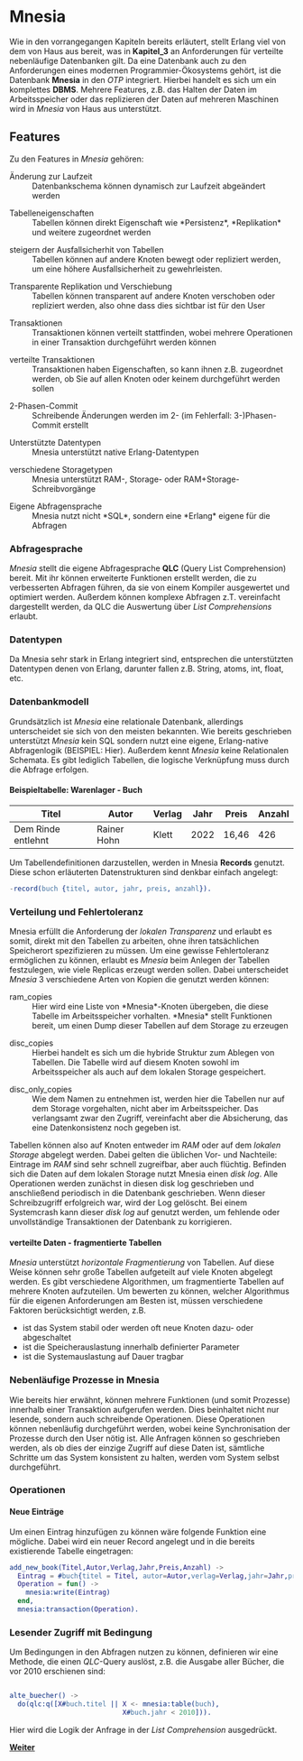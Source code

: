 # Mnesia
Wie in den vorrangegangen Kapiteln bereits erläutert, stellt Erlang viel von dem von Haus aus bereit, was in **Kapitel_3** an Anforderungen für verteilte nebenläufige Datenbanken gilt. Da eine Datenbank auch zu den Anforderungen eines modernen Programmier-Ökosystems gehört, ist die Datenbank **Mnesia** in den *OTP* integriert. Hierbei handelt es sich um ein komplettes **DBMS**. Mehrere Features, z.B. das Halten der Daten im Arbeitsspeicher oder das replizieren der Daten auf mehreren Maschinen wird in *Mnesia* von Haus aus unterstützt.


## Features
Zu den Features in *Mnesia* gehören:


<dl>
  <dt>Änderung zur Laufzeit</dt>
  <dd>Datenbankschema können dynamisch zur Laufzeit abgeändert werden</dd>
</dl>
<dl>
  <dt>Tabelleneigenschaften</dt>
  <dd>Tabellen können direkt Eigenschaft wie *Persistenz*, *Replikation* und weitere zugeordnet werden</dd>
</dl>
<dl>
  <dt>steigern der Ausfallsicherhit von Tabellen</dt>
  <dd>Tabellen können auf andere Knoten bewegt oder repliziert werden, um eine höhere Ausfallsicherheit zu gewehrleisten.</dd>
</dl>
<dl>
  <dt>Transparente Replikation und Verschiebung</dt>
  <dd>Tabellen können transparent auf andere Knoten verschoben oder repliziert werden, also ohne dass dies sichtbar ist für den User</dd>
</dl>
<dl>
  <dt>Transaktionen</dt>
  <dd>Transaktionen können verteilt stattfinden, wobei mehrere Operationen in einer Transaktion durchgeführt werden können</dd>
</dl>
<dl>
  <dt>verteilte Transaktionen</dt>
  <dd>Transaktionen haben Eigenschaften, so kann ihnen z.B. zugeordnet werden, ob Sie auf allen Knoten oder keinem durchgeführt werden sollen</dd>
</dl>

<dl>
  <dt>2-Phasen-Commit</dt>
  <dd>Schreibende Änderungen werden im 2- (im Fehlerfall: 3-)Phasen-Commit erstellt</dd>
</dl>

<dl>
  <dt>Unterstützte Datentypen</dt>
  <dd>Mnesia unterstützt native Erlang-Datentypen</dd>
</dl>

<dl>
  <dt>verschiedene Storagetypen</dt>
  <dd>Mnesia unterstützt RAM-, Storage- oder RAM+Storage-Schreibvorgänge</dd>
</dl>

<dl>
  <dt>Eigene Abfragensprache</dt>
  <dd>Mnesia nutzt nicht *SQL*, sondern eine *Erlang* eigene für die Abfragen</dd>
</dl>


### Abfragesprache
*Mnesia* stellt die eigene Abfragesprache **QLC** (Query List Comprehension) bereit. Mit ihr können erweiterte Funktionen erstellt werden, die zu verbesserten Abfragen führen, da sie von einem Kompiler ausgewertet und optimiert werden. Außerdem können komplexe Abfragen z.T. vereinfacht dargestellt werden, da QLC die Auswertung über *List Comprehensions* erlaubt.

### Datentypen
Da Mnesia sehr stark in Erlang integriert sind, entsprechen die unterstützten Datentypen denen von Erlang, darunter fallen z.B. String, atoms, int, float, etc.


### Datenbankmodell
Grundsätzlich ist *Mnesia* eine relationale Datenbank, allerdings unterscheidet sie sich von den meisten bekannten. Wie bereits geschrieben unterstützt *Mnesia* kein SQL sondern nutzt eine eigene, Erlang-native Abfragenlogik (BEISPIEL: Hier). Außerdem kennt *Mnesia* keine Relationalen Schemata. Es gibt lediglich Tabellen, die logische Verknüpfung muss durch die Abfrage erfolgen.

#### Beispieltabelle: Warenlager - Buch

| Titel |  Autor | Verlag | Jahr | Preis | Anzahl |
|-------|--------|--------|------|-----|--------|
| Dem Rinde entlehnt | Rainer Hohn | Klett | 2022 | 16,46 | 426 |

Um Tabellendefinitionen darzustellen, werden in Mnesia **Records** genutzt. Diese schon erläuterten Datenstrukturen sind denkbar einfach angelegt:

``` erlang
-record(buch {titel, autor, jahr, preis, anzahl}).
```



### Verteilung und Fehlertoleranz
Mnesia erfüllt die Anforderung der *lokalen Transparenz* und erlaubt es somit, direkt mit den Tabellen zu arbeiten, ohne ihren tatsächlichen Speicherort spezifizieren zu müssen. Um eine gewisse Fehlertoleranz ermöglichen zu können, erlaubt es *Mnesia* beim Anlegen der Tabellen festzulegen, wie viele Replicas erzeugt werden sollen. Dabei unterscheidet *Mnesia* 3 verschiedene Arten von Kopien die genutzt werden können:

<dl>
  <dt>ram_copies</dt>
  <dd>Hier wird eine Liste von *Mnesia*-Knoten übergeben, die diese Tabelle im Arbeitsspeicher vorhalten. *Mnesia* stellt Funktionen bereit, um einen Dump dieser Tabellen auf dem Storage zu erzeugen</dd>
</dl>

<dl>
  <dt>disc_copies</dt>
  <dd>Hierbei handelt es sich um die hybride Struktur zum Ablegen von Tabellen. Die Tabelle wird auf diesem Knoten sowohl im Arbeitsspeicher als auch auf dem lokalen Storage gespeichert.</dd>
</dl>

<dl>
  <dt>disc_only_copies</dt>
  <dd>Wie dem Namen zu entnehmen ist, werden hier die Tabellen nur auf dem Storage vorgehalten, nicht aber im Arbeitsspeicher. Das verlangsamt zwar den Zugriff, vereinfacht aber die Absicherung, das eine Datenkonsistenz noch gegeben ist.</dd>
</dl>

Tabellen können also auf Knoten entweder im *RAM* oder auf dem *lokalen Storage* abgelegt werden.
Dabei gelten die üblichen Vor- und Nachteile: Eintrage im *RAM* sind sehr schnell zugreifbar, aber auch flüchtig.
Befinden sich die Daten auf dem lokalen Storage nutzt Mnesia einen *disk log*. Alle Operationen werden zunächst in diesen
disk log geschrieben und anschließend periodisch in die Datenbank geschrieben. Wenn dieser Schreibzugriff erfolgreich war, wird der Log
gelöscht. Bei einem Systemcrash kann dieser *disk log* auf genutzt werden, um fehlende oder unvollständige Transaktionen der Datenbank zu korrigieren.

#### verteilte Daten - fragmentierte Tabellen
*Mnesia* unterstützt *horizontale Fragmentierung* von Tabellen. Auf diese Weise können sehr große Tabellen aufgeteilt auf viele Knoten abgelegt werden. Es gibt verschiedene Algorithmen, um fragmentierte Tabellen auf mehrere Knoten aufzuteilen. Um bewerten zu können, welcher Algorithmus für die eigenen Anforderungen am Besten ist, müssen verschiedene Faktoren berücksichtigt werden, z.B.

 -  ist das System stabil oder werden oft neue Knoten dazu- oder abgeschaltet
 -  ist die Speicherauslastung innerhalb definierter Parameter
 -  ist die Systemauslastung auf Dauer tragbar




### Nebenläufige Prozesse in Mnesia
Wie bereits hier erwähnt, können mehrere Funktionen (und somit Prozesse) innerhalb einer Transaktion aufgerufen werden. Dies beinhaltet nicht nur lesende, sondern auch schreibende Operationen. Diese Operationen können nebenläufig durchgeführt werden, wobei keine Synchronisation der Prozesse durch den User nötig ist. Alle Anfragen können so geschrieben werden, als ob dies der einzige Zugriff auf diese Daten ist, sämtliche Schritte um das System konsistent zu halten, werden vom System selbst durchgeführt.


### Operationen
#### Neue Einträge

Um einen Eintrag hinzufügen zu können wäre folgende Funktion eine mögliche. Dabei wird ein neuer Record angelegt und in die bereits
existierende Tabelle eingetragen:

``` erlang
add_new_book(Titel,Autor,Verlag,Jahr,Preis,Anzahl) ->
  Eintrag = #buch{titel = Titel, autor=Autor,verlag=Verlag,jahr=Jahr,preis=Preis,anzahl=Anzahl},
  Operation = fun() ->
    mnesia:write(Eintrag)
  end,
  mnesia:transaction(Operation).
```

### Lesender Zugriff mit Bedingung
Um Bedingungen in den Abfragen nutzen zu können, definieren wir eine Methode, die einen *QLC*-Query auslöst, z.B. die Ausgabe aller Bücher, die vor 2010 erschienen sind:

``` Erlang

alte_buecher() ->
  do(qlc:q([X#buch.titel || X <- mnesia:table(buch),
                            X#buch.jahr < 2010])).
```
Hier wird die Logik der Anfrage in der *List Comprehension* ausgedrückt.


[**Weiter**](./05_Fazit.md)
